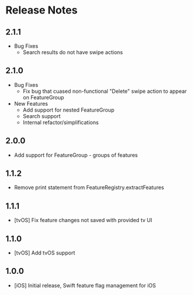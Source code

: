 # Release Notes

## 2.1.1
  - Bug Fixes
    - Search results do not have swipe actions

## 2.1.0
  - Bug Fixes
    - Fix bug that cuased non-functional "Delete" swipe action to appear on FeatureGroup
  - New Features
    - Add support for nested FeatureGroup
    - Search support
    - Internal refactor/simplifications

## 2.0.0
 - Add support for FeatureGroup - groups of features

## 1.1.2
 - Remove print statement from FeatureRegistry.extractFeatures

## 1.1.1
 - [tvOS] Fix feature changes not saved with provided tv UI

## 1.1.0
 - [tvOS] Add tvOS support

## 1.0.0
 - [iOS] Initial release, Swift feature flag management for iOS
